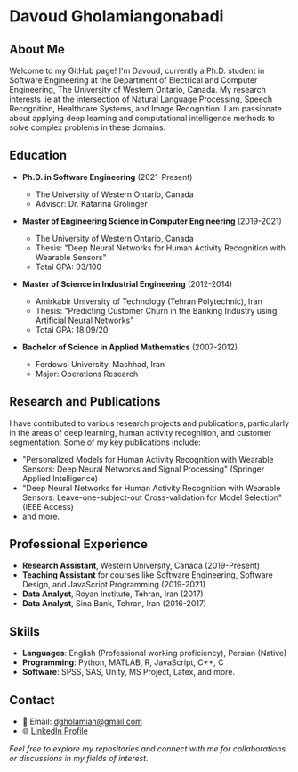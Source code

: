 # Davoud Gholamiangonabadi

## About Me

Welcome to my GitHub page! I'm Davoud, currently a Ph.D. student in Software Engineering at the Department of Electrical and Computer Engineering, The University of Western Ontario, Canada. My research interests lie at the intersection of Natural Language Processing, Speech Recognition, Healthcare Systems, and Image Recognition. I am passionate about applying deep learning and computational intelligence methods to solve complex problems in these domains.

## Education

- **Ph.D. in Software Engineering** (2021-Present)
  - The University of Western Ontario, Canada
  - Advisor: Dr. Katarina Grolinger

- **Master of Engineering Science in Computer Engineering** (2019-2021)
  - The University of Western Ontario, Canada
  - Thesis: "Deep Neural Networks for Human Activity Recognition with Wearable Sensors"
  - Total GPA: 93/100

- **Master of Science in Industrial Engineering** (2012-2014)
  - Amirkabir University of Technology (Tehran Polytechnic), Iran
  - Thesis: "Predicting Customer Churn in the Banking Industry using Artificial Neural Networks"
  - Total GPA: 18.09/20

- **Bachelor of Science in Applied Mathematics** (2007-2012)
  - Ferdowsi University, Mashhad, Iran
  - Major: Operations Research

## Research and Publications

I have contributed to various research projects and publications, particularly in the areas of deep learning, human activity recognition, and customer segmentation. Some of my key publications include:

- "Personalized Models for Human Activity Recognition with Wearable Sensors: Deep Neural Networks and Signal Processing" (Springer Applied Intelligence)
- "Deep Neural Networks for Human Activity Recognition with Wearable Sensors: Leave-one-subject-out Cross-validation for Model Selection" (IEEE Access)
- and more.

## Professional Experience

- **Research Assistant**, Western University, Canada (2019-Present)
- **Teaching Assistant** for courses like Software Engineering, Software Design, and JavaScript Programming (2019-2021)
- **Data Analyst**, Royan Institute, Tehran, Iran (2017)
- **Data Analyst**, Sina Bank, Tehran, Iran (2016-2017)

## Skills

- **Languages**: English (Professional working proficiency), Persian (Native)
- **Programming**: Python, MATLAB, R, JavaScript, C++, C
- **Software**: SPSS, SAS, Unity, MS Project, Latex, and more.

## Contact

- 📧 Email: [dgholamian@gmail.com](mailto:dgholamian@gmail.com)
- 🌐 [LinkedIn Profile](#)

*Feel free to explore my repositories and connect with me for collaborations or discussions in my fields of interest.*
